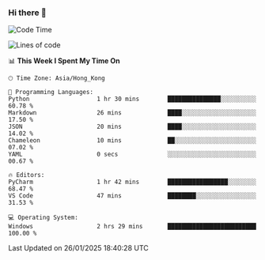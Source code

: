 ### Hi there 👋

<!--
**RoiexLee/RoiexLee** is a ✨ _special_ ✨ repository because its `README.md` (this file) appears on your GitHub profile.

Here are some ideas to get you started:

- 🔭 I’m currently working on ...
- 🌱 I’m currently learning ...
- 👯 I’m looking to collaborate on ...
- 🤔 I’m looking for help with ...
- 💬 Ask me about ...
- 📫 How to reach me: ...
- 😄 Pronouns: ...
- ⚡ Fun fact: ...
-->

<!--START_SECTION:waka-->
![Code Time](http://img.shields.io/badge/Code%20Time-1%2C062%20hrs%2026%20mins-blue)

![Lines of code](https://img.shields.io/badge/From%20Hello%20World%20I%27ve%20Written-42.5%20thousand%20lines%20of%20code-blue)

📊 **This Week I Spent My Time On** 

```text
🕑︎ Time Zone: Asia/Hong_Kong

💬 Programming Languages: 
Python                   1 hr 30 mins        ███████████████░░░░░░░░░░   60.78 % 
Markdown                 26 mins             ████░░░░░░░░░░░░░░░░░░░░░   17.50 % 
JSON                     20 mins             ████░░░░░░░░░░░░░░░░░░░░░   14.02 % 
Chameleon                10 mins             ██░░░░░░░░░░░░░░░░░░░░░░░   07.02 % 
YAML                     0 secs              ░░░░░░░░░░░░░░░░░░░░░░░░░   00.67 % 

🔥 Editors: 
PyCharm                  1 hr 42 mins        █████████████████░░░░░░░░   68.47 % 
VS Code                  47 mins             ████████░░░░░░░░░░░░░░░░░   31.53 % 

💻 Operating System: 
Windows                  2 hrs 29 mins       █████████████████████████   100.00 % 
```


 Last Updated on 26/01/2025 18:40:28 UTC
<!--END_SECTION:waka-->
